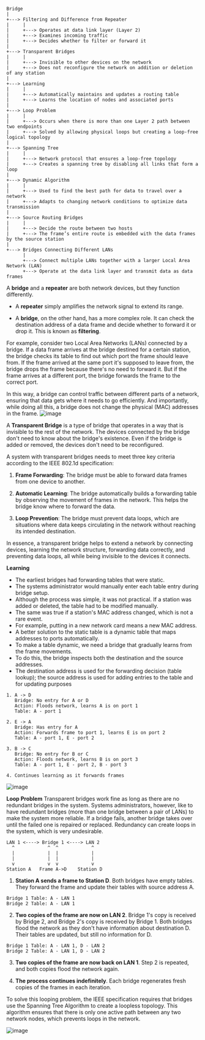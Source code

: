 ```
Bridge
|
+---> Filtering and Difference from Repeater
|     |
|     +---> Operates at data link layer (Layer 2)
|     +---> Examines incoming traffic
|     +---> Decides whether to filter or forward it
|
+---> Transparent Bridges
|     |
|     +---> Invisible to other devices on the network
|     +---> Does not reconfigure the network on addition or deletion of any station
|
+---> Learning
|     |
|     +---> Automatically maintains and updates a routing table
|     +---> Learns the location of nodes and associated ports
|
+---> Loop Problem
|     |
|     +---> Occurs when there is more than one Layer 2 path between two endpoints
|     +---> Solved by allowing physical loops but creating a loop-free logical topology
|
+---> Spanning Tree
|     |
|     +---> Network protocol that ensures a loop-free topology
|     +---> Creates a spanning tree by disabling all links that form a loop
|
+---> Dynamic Algorithm
|     |
|     +---> Used to find the best path for data to travel over a network
|     +---> Adapts to changing network conditions to optimize data transmission
|
+---> Source Routing Bridges
|     |
|     +---> Decide the route between two hosts
|     +---> The frame’s entire route is embedded with the data frames by the source station
|
+---> Bridges Connecting Different LANs
      |
      +---> Connect multiple LANs together with a larger Local Area Network (LAN)
      +---> Operate at the data link layer and transmit data as data frames
```
A **bridge** and a **repeater** are both network devices, but they function differently. 

- A **repeater** simply amplifies the network signal to extend its range.

- A **bridge**, on the other hand, has a more complex role. It can check the destination address of a data frame and decide whether to forward it or drop it. This is known as **filtering**. 

For example, consider two Local Area Networks (LANs) connected by a bridge. If a data frame arrives at the bridge destined for a certain station, the bridge checks its table to find out which port the frame should leave from. If the frame arrived at the same port it's supposed to leave from, the bridge drops the frame because there's no need to forward it. But if the frame arrives at a different port, the bridge forwards the frame to the correct port. 

In this way, a bridge can control traffic between different parts of a network, ensuring that data gets where it needs to go efficiently. And importantly, while doing all this, a bridge does not change the physical (MAC) addresses in the frame.
![image](https://github.com/djmahe4/ktu-mindmaps/assets/137691824/b3db63b6-edd0-4326-b079-8488575b32cb)

A **Transparent Bridge** is a type of bridge that operates in a way that is invisible to the rest of the network. The devices connected by the bridge don't need to know about the bridge's existence. Even if the bridge is added or removed, the devices don't need to be reconfigured.

A system with transparent bridges needs to meet three key criteria according to the IEEE 802.1d specification:

1. **Frame Forwarding**: The bridge must be able to forward data frames from one device to another.

2. **Automatic Learning**: The bridge automatically builds a forwarding table by observing the movement of frames in the network. This helps the bridge know where to forward the data.

3. **Loop Prevention**: The bridge must prevent data loops, which are situations where data keeps circulating in the network without reaching its intended destination.

In essence, a transparent bridge helps to extend a network by connecting devices, learning the network structure, forwarding data correctly, and preventing data loops, all while being invisible to the devices it connects.

**Learning**
* The earliest bridges had forwarding tables that were static. 
* The systems administrator would manually enter each table entry during bridge setup. 
* Although the process was simple, it was not practical. If a station was added or deleted, the table had to
be modified manually. 
* The same was true if a station's MAC address changed, which is not a rare event. 
* For example, putting in a new network card means a new MAC address.
* A better solution to the static table is a dynamic table that maps addresses to ports automatically.
* To make a table dynamic, we need a bridge that gradually learns from the frame movements. 
* To do this, the bridge inspects both the destination and the source addresses. 
* The destination address is used for the forwarding decision (table lookup); the source address is used for adding entries to the table and for updating purposes
```
1. A -> D
   Bridge: No entry for A or D
   Action: Floods network, learns A is on port 1
   Table: A - port 1

2. E -> A
   Bridge: Has entry for A
   Action: Forwards frame to port 1, learns E is on port 2
   Table: A - port 1, E - port 2

3. B -> C
   Bridge: No entry for B or C
   Action: Floods network, learns B is on port 3
   Table: A - port 1, E - port 2, B - port 3

4. Continues learning as it forwards frames
```
![image](https://github.com/djmahe4/ktu-mindmaps/assets/137691824/203b15fd-59d5-43b7-acf5-b5c98ec20367)

**Loop Problem**
Transparent bridges work fine as long as there are no redundant
bridges in the system. Systems administrators, however, like to have redundant bridges
(more than one bridge between a pair of LANs) to make the system more reliable. If a
bridge fails, another bridge takes over until the failed one is repaired or replaced.
Redundancy can create loops in the system, which is very undesirable.
```
LAN 1 <----> Bridge 1 <----> LAN 2
  ^            ^  ^            ^
  |            |  |            |
  |            |  |            |
  v            v  v            v
Station A   Frame A->D    Station D
```

1. **Station A sends a frame to Station D**. Both bridges have empty tables. They forward the frame and update their tables with source address A.

```
Bridge 1 Table: A - LAN 1
Bridge 2 Table: A - LAN 1
```

2. **Two copies of the frame are now on LAN 2**. Bridge 1's copy is received by Bridge 2, and Bridge 2's copy is received by Bridge 1. Both bridges flood the network as they don't have information about destination D. Their tables are updated, but still no information for D.

```
Bridge 1 Table: A - LAN 1, D - LAN 2
Bridge 2 Table: A - LAN 1, D - LAN 2
```

3. **Two copies of the frame are now back on LAN 1**. Step 2 is repeated, and both copies flood the network again.

4. **The process continues indefinitely**. Each bridge regenerates fresh copies of the frames in each iteration.

To solve this looping problem, the IEEE specification requires that bridges use the Spanning Tree Algorithm to create a loopless topology. This algorithm ensures that there is only one active path between any two network nodes, which prevents loops in the network.

![image](https://github.com/djmahe4/ktu-mindmaps/assets/137691824/ec873f8d-849e-49bc-b3cf-5b7da9b2f4d2)
